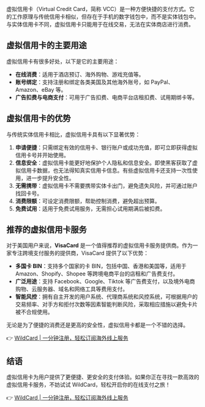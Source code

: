 虚拟信用卡（Virtual Credit Card，简称 VCC）是一种方便快捷的支付方式。它的工作原理与传统信用卡相似，但存在于手机的数字钱包中，而不是实体钱包中。与实体信用卡不同，虚拟信用卡只能用于在线交易，无法在实体商店进行消费。

## 虚拟信用卡的主要用途

虚拟信用卡有很多好处，以下是它的主要用途：

- **在线消费**：适用于酒店预订、海外购物、游戏充值等。
- **账号绑定**：支持注册和绑定各类美国及其他海外账号，如 PayPal、Amazon、eBay 等。
- **广告扣费与电商支付**：可用于广告扣费、电商平台店租扣费、试用期绑卡等。

## 虚拟信用卡的优势

与传统实体信用卡相比，虚拟信用卡具有以下显著优势：

1. **申请便捷**：只需绑定有效的信用卡、银行账户或成功充值，即可立即获得虚拟信用卡号并开始使用。
2. **信息安全**：虚拟信用卡能更好地保护个人隐私和信息安全。即使黑客获取了虚拟信用卡数据，也无法得知真实信用卡信息。有些虚拟信用卡还支持一次性使用，进一步提升安全性。
3. **无需携带**：虚拟信用卡不需要携带实体卡出门，避免遗失风险，并可通过账户找回卡号。
4. **消费限额**：可设定消费限额，帮助控制消费，避免超出预算。
5. **免费试用**：适用于免费试用服务，无需担心试用期满后被扣费。

## 推荐的虚拟信用卡服务

对于美国用户来说，**VisaCard** 是一个值得推荐的虚拟信用卡服务提供商。作为一家专注跨境支付服务的提供商，VisaCard 提供了以下优势：

- **多国卡 BIN**：支持多个国家的卡 BIN，包括中国、香港和美国等，适用于 Amazon、Shopify、Shopee 等跨境电商平台的店租和广告费支付。
- **广泛用途**：支持 Facebook、Google、Tiktok 等广告费支付，以及境外电商购物、云服务器、域名和网络工具等费用支付。
- **智能风控**：拥有自主开发的用户系统、代理商系统和风控系统，可根据用户的交易频率、对手方和拒付次数等因素智能判断风险，采取相应措施以避免卡片被不合规使用。

无论是为了便捷的消费还是更高的安全性，虚拟信用卡都是一个不错的选择。

👉 [WildCard | 一分钟注册，轻松订阅海外线上服务](https://bit.ly/bewildcard)

## 结语

虚拟信用卡为用户提供了更便捷、更安全的支付体验。如果你正在寻找一款高效的虚拟信用卡服务，不妨试试 WildCard，轻松开启你的在线支付之旅！

👉 [WildCard | 一分钟注册，轻松订阅海外线上服务](https://bit.ly/bewildcard)